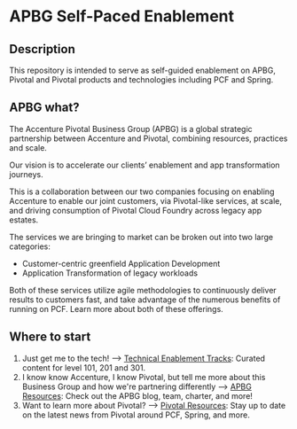# APBG Self-Paced Enablement
## Description
This repository is intended to serve as self-guided enablement on APBG, Pivotal and Pivotal products and technologies including PCF and Spring.

## APBG what?
The Accenture Pivotal Business Group (APBG) is a global strategic partnership between Accenture and Pivotal, combining resources, practices and scale.

Our vision is to accelerate our clients’ enablement and app transformation journeys.

This is a collaboration between our two companies focusing on enabling Accenture to enable our joint customers, via Pivotal-like services, at scale, and driving consumption of Pivotal Cloud Foundry across legacy app estates.

The services we are bringing to market can be broken out into two large categories:
- Customer-centric greenfield Application Development
- Application Transformation of legacy workloads

Both of these services utilize agile methodologies to continuously deliver results to customers fast, and take advantage of the numerous benefits of running on PCF. Learn more about both of these offerings.


## Where to start
1. Just get me to the tech! --> [Technical Enablement Tracks](/enablement/overview.md): Curated content for level 101, 201 and 301.
2. I know know Accenture, I know Pivotal, but tell me more about this Business Group and how we're partnering differently --> [APBG Resources](/apbg/overview.md): Check out the APBG blog, team, charter, and more!
2. Want to learn more about Pivotal? --> [Pivotal Resources](/pivotal/overview.md): Stay up to date on the latest news from Pivotal around PCF, Spring, and more.
